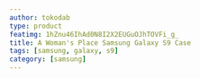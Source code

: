 ```yaml
---
author: tokodab
type: product
featimg: 1hZnu46IhAd0N8I2X2EUGuOJhTOVFi_g_
title: A Woman's Place Samsung Galaxy S9 Case
tags: [samsung, galaxy, s9]
category: [samsung]
---
```

